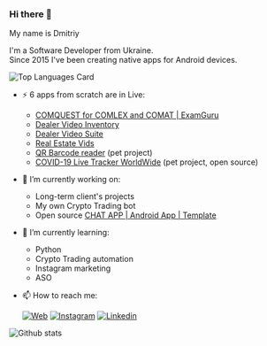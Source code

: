 ### Hi there 👋

My name is Dmitriy  
  
I'm a Software Developer from Ukraine.  
Since 2015 I've been creating native apps for Android devices. 

![Top Languages Card](https://github-readme-stats.vercel.app/api/top-langs/?username=dmitriy-chernysh&hide=HTML,JavaScript,CSS,Shell&layout=compact)


- ⚡ 6 apps from scratch are in Live:
    - [COMQUEST for COMLEX and COMAT | ExamGuru](https://play.google.com/store/apps/details?id=exam.comquest.test) 
    - [Dealer Video Inventory](https://play.google.com/store/apps/details?id=com.lesa.videoinventory.stream.new)
    - [Dealer Video Suite](https://play.google.com/store/apps/details?id=com.lesa.dealervideosuite)
    - [Real Estate Vids](https://play.google.com/store/apps/details?id=com.lesa.realestate)
    - [QR Barcode reader](https://play.google.com/store/apps/details?id=com.mobiledevpro.barcodescanner) (pet project)
    - [COVID-19 Live Tracker WorldWide](https://github.com/dmitriy-chernysh/covid-19-tracker-android) (pet project, open source)
  

- 🔭 I’m currently working on:
    - Long-term client's projects
    - My own Crypto Trading bot
    - Open source [CHAT APP | Android App | Template](https://github.com/mobiledevpro/Android-Kotlin-MVVM-Template)
    <!-- - A new one pet project - app to create mockups by adding a device frame to videos ([mockup example](https://www.instagram.com/p/CHsfEEXAV5J/)) -->
    <!-- Growing my [Instagram account](https://www.instagram.com/mobiledevpro/) about AndroidDev. -->
    
- 🌱 I’m currently learning: 
   - Python
   - Crypto Trading automation
   - Instagram marketing
   - ASO
    
- 📫 How to reach me:  
   
   [![Web](https://img.shields.io/badge/-web-grey?logo=appveyor)](http://mobile-dev.pro/)
   [![Instagram](https://img.shields.io/badge/-instagram-grey?logo=instagram)](https://www.instagram.com/mobiledevpro/)
   [![Linkedin](https://img.shields.io/badge/-linkedin-grey?logo=linkedin)](https://www.linkedin.com/in/dmitriychernysh/)
    
![Github stats](https://github-readme-stats.vercel.app/api?username=dmitriy-chernysh&theme=prussian&show_icons=true&count_private=false) 

<!--
**dmitriy-chernysh/dmitriy-chernysh** is a ✨ _special_ ✨ repository because its `README.md` (this file) appears on your GitHub profile.

Here are some ideas to get you started:

- 🔭 I’m currently working on ...
- 🌱 I’m currently learning ...
- 👯 I’m looking to collaborate on ...
- 🤔 I’m looking for help with ...
- 💬 Ask me about ...
- 📫 How to reach me: ...
- 😄 Pronouns: ...
- ⚡ Fun fact: ...
-->
